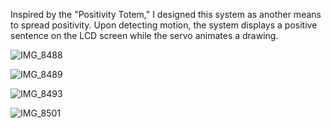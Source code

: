 Inspired by the "Positivity Totem," I designed this system as another means to spread positivity. Upon detecting motion, the system displays a positive sentence on the LCD screen while the servo animates a drawing.

![IMG_8488](https://github.com/laertjansen/goodmorning/assets/34003432/ae0f1f82-5c0a-489f-bb18-7a02aeec0be2)


![IMG_8489](https://github.com/laertjansen/goodmorning/assets/34003432/e51bd253-c638-4143-ac2f-72a3c360f77d)


![IMG_8493](https://github.com/laertjansen/goodmorning/assets/34003432/8d0524b3-e235-4239-9d79-ce2212c7ad7d)


![IMG_8501](https://github.com/laertjansen/goodmorning/assets/34003432/f30958ff-721a-4b3d-abf9-3961f5df795d)
